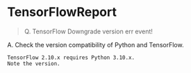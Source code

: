 # TensorFlowReport

> Q. TensorFlow Downgrade version err event!<br>

A. Check the version compatibility of Python and TensorFlow.
```
TensorFlow 2.10.x requires Python 3.10.x.
Note the version.
```
